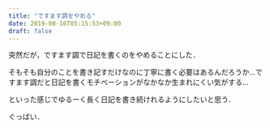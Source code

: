 ```yaml
---
title: "ですます調をやめる"
date: 2019-08-16T05:15:53+09:00
draft: false
---
```


突然だが，ですます調で日記を書くのをやめることにした．

そもそも自分のことを書き記すだけなのに丁寧に書く必要はあるんだろうか...ですます調だと日記を書くモチベーションがなかなか生まれにくい気がする...

といった感じでゆるーく長く日記を書き続けれるようにしたいと思う．

ぐっばい．